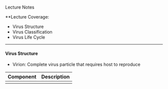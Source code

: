 Lecture Notes

**Lecture Coverage:
- Virus Structure
- Virus Classification
- Virus Life Cycle

---
#### **Virus Structure**
- Virion: Complete virus particle that requires host to reproduce

| Component | Description |
| :-------: | ----------- |
|           |             |

